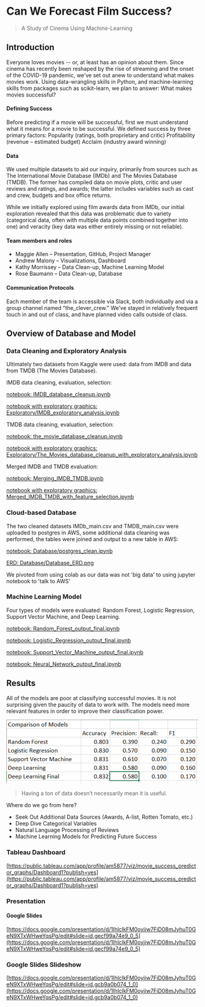 # Can We Forecast Film Success?
>A Study of Cinema Using Machine-Learning

## Introduction
Everyone loves movies -- or, at least has an opinion about them. Since cinema has recently been reshaped by the rise of streaming and the onset of the COVID-19 pandemic, we've set out anew to understand what makes movies work. Using data-wrangling skills in Python, and machine-learning skills from packages such as scikit-learn, we plan to answer: What makes movies successful?

#### Defining Success
Before predicting if a movie will be successful, first we must understand what it means for a movie to be successful. We defined success by three primary factors:
Popularity (ratings, both proprietary and critic)
Profitability (revenue – estimated budget)
Acclaim (industry award winning)

#### Data
We used multiple datasets to aid our inquiry, primarily from sources such as The International Movie Database (IMDb) and The Movies Database (TMDB). The former has compiled data on movie plots, critic and user reviews and ratings, and awards; the latter includes variables such as cast and crew, budgets and box office returns.

While we initially explored using film awards data from IMDb, our initial exploration revealed that this data was problematic due to variety (categorical data, often with multiple data points combined together into one) and veracity (key data was either entirely missing or not reliable).

#### Team members and roles
* Maggie Allen – Presentation, GitHub, Project Manager
* Andrew Malony – Visualizations, Dashboard
* Kathy Morrissey – Data Clean-up, Machine Learning Model
* Rose Baumann – Data Clean-up, Database

#### Communication Protocols
Each member of the team is accessible via Slack, both individually and via a group channel named "the_clever_crew." We've stayed in relatively frequent touch in and out of class, and have planned video calls outside of class.

## Overview of Database and Model

### Data Cleaning and Exploratory Analysis

Ultimately two datasets from Kaggle were used: data from IMDB and data from TMDB (The Movies Database).

IMDB data cleaning, evaluation, selection:

[notebook: IMDB_database_cleanup.ipynb](IMDB_database_cleanup.ipynb)

[notebook with exploratory graphics: Exploratory/IMDB_exploratory_analysis.ipynb](Exploratory/IMDB_exploratory_analysis.ipynb)

TMDB data cleaning, evaluation, selection:

[notebook: the_movie_database_cleanup.ipynb](the_movie_database_cleanup.ipynb)

[notebook with exploratory graphics: Exploratory/The_Movies_database_cleanup_with_exploratory_analysis.ipynb](Exploratory/The_Movies_database_cleanup_with_exploratory_analysis.ipynb)

Merged IMDB and TMDB evaluation:

[notebook: Merging_IMDB_TMDB.ipynb](Merging_IMDB_TMDB.ipynb)

[notebook with exploratory graphics: Merged_IMDB_TMDB_with_feature_selection.ipynb](Merged_IMDB_TMDB_with_feature_selection.ipynb)

### Cloud-based Database

The two cleaned datasets IMDb_main.csv and TMDB_main.csv were uploaded to postgres in AWS, some additional data cleaning was performed, the tables were joined and output to a new table in AWS:

[notebook: Database/postgres_clean.ipynb](Database/postgres_clean.ipynb)

[ERD: Database/Database_ERD.png](Database/Database_ERD.png)

We pivoted from using colab as our data was not 'big data' to using jupyter notebook to 'talk to AWS'

### Machine Learning Model

Four types of models were evaluated: Random Forest, Logistic Regression, Support Vector Machine, and Deep Learning. 

[notebook: Random_Forest_output_final.ipynb](Machine_Learning/Random_Forest_Model_output_final.ipynb)

[notebook: Logistic_Regression_output_final.ipynb](Machine_Learning/Logistic_Regression_output_final.ipynb)

[notebook: Support_Vector_Machine_output_final.ipynb](Machine_Learning/Support_Vector_Machine_output_final.ipynb)

[notebook: Neural_Network_output_final.ipynb](Machine_Learning/Neural_Network_Model_output_final.ipynb)

## Results

All of the models are poor at classifying successful movies. It is not surprising given the paucity of data to work with. The models need more relevant features in order to improve their classification power.

![model comparison](Images/model_comparison.PNG)

> Having a ton of data doesn’t necessarily mean it is useful.

Where do we go from here? 

* Seek Out Additional Data Sources (Awards, A-list, Rotten Tomato, etc.)
* Deep Dive Categorical Variables
* Natural Language Processing of Reviews
* Machine Learning Models for Predicting Future Success

### Tableau Dashboard

[https://public.tableau.com/app/profile/am5877/viz/movie_success_predictor_graphs/Dashboard1?publish=yes](https://public.tableau.com/app/profile/am5877/viz/movie_success_predictor_graphs/Dashboard1?publish=yes)

### Presentation

#### Google Slides
[https://docs.google.com/presentation/d/1IhlclkFM0oyjiw7FiD08mJyhuT0GeN9XTxWHweYqsPg/edit#slide=id.gecf99a74e9_0_5](https://docs.google.com/presentation/d/1IhlclkFM0oyjiw7FiD08mJyhuT0GeN9XTxWHweYqsPg/edit#slide=id.gecf99a74e9_0_5)

### Google Slides Slideshow
[https://docs.google.com/presentation/d/1IhlclkFM0oyjiw7FiD08mJyhuT0GeN9XTxWHweYqsPg/edit#slide=id.gcb9a0b074_1_0](https://docs.google.com/presentation/d/1IhlclkFM0oyjiw7FiD08mJyhuT0GeN9XTxWHweYqsPg/edit#slide=id.gcb9a0b074_1_0)
